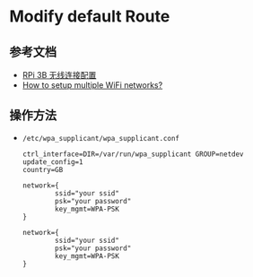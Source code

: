 # Modify default Route


## 参考文档

* [RPi 3B 无线连接配置](https://www.cnblogs.com/zengjfgit/p/8854449.html)
* [How to setup multiple WiFi networks?](https://raspberrypi.stackexchange.com/questions/11631/how-to-setup-multiple-wifi-networks)

## 操作方法

* `/etc/wpa_supplicant/wpa_supplicant.conf`
  ```
  ctrl_interface=DIR=/var/run/wpa_supplicant GROUP=netdev
  update_config=1
  country=GB
  
  network={
          ssid="your ssid"
          psk="your password"
          key_mgmt=WPA-PSK
  }
  
  network={
          ssid="your ssid"
          psk="your password"
          key_mgmt=WPA-PSK
  }
  ```